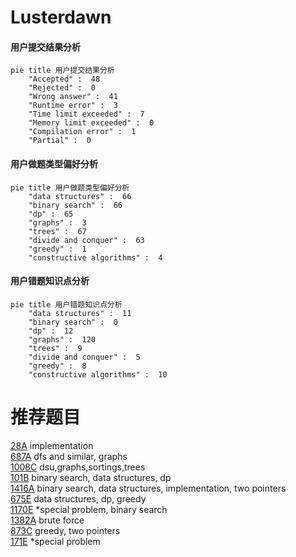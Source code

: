 # Lusterdawn

<!-- tabs:start -->



#### **用户提交结果分析**

```mermaid
pie title 用户提交结果分析
    "Accepted" :  48
    "Rejected" :  0
    "Wrong answer" :  41
    "Runtime error" :  3
    "Time limit exceeded" :  7
    "Memory limit exceeded" :  0
    "Compilation error" :  1
    "Partial" :  0
```

#### **用户做题类型偏好分析**

```mermaid
pie title 用户做题类型偏好分析
    "data structures" :  66
    "binary search" :  66
    "dp" :  65
    "graphs" :  3
    "trees" :  67
    "divide and conquer" :  63
    "greedy" :  1
    "constructive algorithms" :  4
```
#### **用户错题知识点分析**

```mermaid
pie title 用户错题知识点分析
    "data structures" :  11
    "binary search" :  0
    "dp" :  12
    "graphs" :  120
    "trees" :  9
    "divide and conquer" :  5
    "greedy" :  8
    "constructive algorithms" :  10
```



<!-- tabs:end -->
# 推荐题目
[28A](https://codeforces.com/contest/28/problem/A)		implementation		  
[687A](https://codeforces.com/contest/687/problem/A)		dfs and similar,
                        graphs		  
[1008C](https://codeforces.com/contest/1008/problem/C)		dsu,graphs,sortings,trees		  
[101B](https://codeforces.com/contest/101/problem/B)		binary search,
                        data structures,
                        dp		  
[1416A](https://codeforces.com/contest/1416/problem/A)		binary search,
                        data structures,
                        implementation,
                        two pointers		  
[675E](https://codeforces.com/contest/675/problem/E)		data structures,
                        dp,
                        greedy		  
[1170E](https://codeforces.com/contest/1170/problem/E)		*special problem,
                        binary search		  
[1382A](https://codeforces.com/contest/1382/problem/A)		brute force		  
[873C](https://codeforces.com/contest/873/problem/C)		greedy,
                        two pointers		  
[171E](https://codeforces.com/contest/171/problem/E)		*special problem		  
